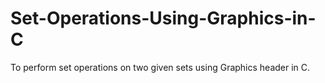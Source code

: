# Set-Operations-Using-Graphics-in-C
To perform set operations on two given sets using Graphics header in C.

